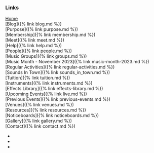 ### Links

[Home](/)<br/>
[Blog]({% link blog.md %})<br/>
[Purpose]({% link purpose.md %})<br/>
[Membership]({% link membership.md %})<br/>
[Meet]({% link meet.md %})<br/>
[Help]({% link help.md %})<br/>
[People]({% link people.md %})<br/>
[Music Groups]({% link groups.md %})<br/>
[Music Month - November 2023]({% link music-month-2023.md %})<br/>
[Regular Activities]({% link regular-activities.md %})<br/>
[Sounds In Town]({% link sounds_in_town.md %})<br/>
[Tuition]({% link tuition.md %})<br/>
[Instruments]({% link instruments.md %})<br/>
[Effects Library]({% link effects-library.md %})<br/>
[Upcoming Events]({% link live.md %})<br/>
[Previous Events]({% link previous-events.md %})<br/>
[Venues]({% link venues.md %})<br/>
[Resources]({% link resources.md %})<br/>
[Noticeboards]({% link noticeboards.md %})<br/>
[Gallery]({% link gallery.md %})<br/>
[Contact]({% link contact.md %})<br/>
<!--[Bingley Music Town on Facebook<i class="fa fa-external-link" aria-hidden="true"></i>](https://facebook.com/bingleymusictown){:target="_blank" rel="noopener noreferrer"}-->

<div class="icons">
    <ul>
        <li><a href="https://twitter.com/bingleymusic" title="Find us on Twitter"><i class="fa-brands fa-twitter"></i></a></li>
        <li><a href="https://facebook.com/bingleymusictown" title="Find us on Facebook"><i class="fa-brands fa-facebook"></i></a></li>
        <li><a href="https://instagram.com/bingleymusictown" title="Find us on Instagram"><i class="fa-brands fa-instagram"></i></a></li>
    </ul>
</div>
 